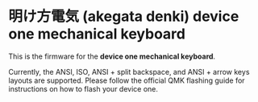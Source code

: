 # 明け方電気 (akegata denki) device one mechanical keyboard
This is the firmware for the __device one mechanical keyboard__. 

Currently, the ANSI, ISO, ANSI + split backspace, and ANSI + arrow keys layouts are supported. Please follow the official QMK flashing guide for instructions on how to flash your device one.
